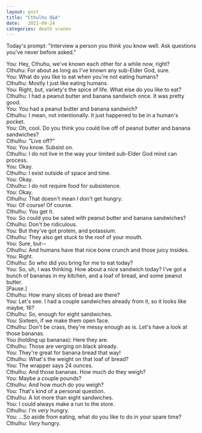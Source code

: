 ```yaml
---
layout: post
title: "Cthulhu Q&A"
date:   2021-09-24
categories: death scenes
---
```

Today's prompt: "Interview a person you think you know well. Ask questions you've never before asked."

You: Hey, Cthuhu, we've known each other for a while now, right?  
Cthuhu: For about as long as I've known any sub-Elder God, sure.  
You: What do you like to eat when you're not eating humans?  
Cthulhu: Mostly I just like eating humans.  
You: Right, but, variety's the spice of life. What else do you like to eat?  
Cthulhu: I had a peanut butter and banana sandwich once. It was pretty good.  
You: You had a peanut butter and banana sandwich?  
Cthulhu: I mean, not intentionally. It just happened to be in a human's pocket.  
You: Oh, cool. Do you think you could live off of peanut butter and banana sandwiches?  
Cthulhu: "Live off?"  
You: You know. Subsist on.  
Cthulhu: I do not live in the way your limited sub-Elder God mind can process.  
You: Okay.  
Cthulhu: I exist outside of space and time.  
You: Okay.  
Cthulhu: I do not require food for subsistence.  
You: Okay.  
Cthulhu: That doesn't mean I don't get hungry.  
You: Of course! Of course.  
Cthulhu: You get it.  
You: So could you be sated with peanut butter and banana sandwiches?  
Cthulhu: Don't be ridiculous.  
You: But they've got protein, and potassium.  
Cthulhu: They also get stuck to the roof of your mouth.  
You: Sure, but--  
Cthulhu: And humans have that nice bone crunch and those juicy insides.  
You: Right.  
Cthulhu: So who did you bring for me to eat today?  
You: So, uh, I was thinking. How about a nice sandwich today? I've got a bunch of bananas in my kitchen, and a loaf of bread, and some peanut butter.  
[Pause.]  
Cthulhu: How many slices of bread are there?  
You: Let's see. I had a couple sandwiches already from it, so it looks like maybe, 16?  
Cthulhu: So, enough for eight sandwiches.  
You: Sixteen, if we make them open face.  
Cthulhu: Don't be crass, they're messy enough as is. Let's have a look at those bananas.  
You (holding up bananas): Here they are.  
Cthulhu: Those are verging on black already.  
You: They're great for banana bread that way!  
Cthulhu: What's the weight on that loaf of bread?  
You: The wrapper says 24 ounces.  
Cthulhu: And those bananas. How much do they weigh?  
You: Maybe a couple pounds?  
Cthulhu: And how much do you weigh?  
You: That's kind of a personal question.  
Cthulhu: A lot more than eight sandwiches.  
You: I could always make a run to the store.  
Cthulhu: I'm _very_ hungry.  
You: ...So aside from eating, what do you like to do in your spare time?  
Cthulhu: _Very_ hungry.

